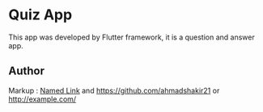 # Quiz App

 This app was developed by Flutter framework, it is a question and answer app.

## Author

 Markup :  [Named Link](https://github.com/ahmadshakir21 "Named link title") and https://github.com/ahmadshakir21 or <http://example.com/>
